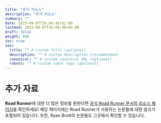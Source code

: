 ```yaml
---
title: "추가 리소스"
description: "추가 리소스"
summary: ""
date: 2023-09-07T16:04:48+02:00
lastmod: 2023-09-07T16:04:48+02:00
draft: false
weight: 800
toc: true
seo:
  title: "" # custom title (optional)
  description: "" # custom description (recommended)
  canonical: "" # custom canonical URL (optional)
  robots: "" # custom robot tags (optional)
---
```

# 추가 자료

**Road Runner**에 대한 더 많은 정보를 원한다면 
[공식 Road Runner 문서의 리소스 페이지](https://acme-robotics.gitbook.io/road-runner/advanced/resources)를 확인하세요!
해당 페이지에는 Road Runner가 사용하는 논문들에 대한 링크가 포함되어 있습니다. 
또한, Ryan Brott의 논문들도 그곳에서 확인할 수 있습니다.  